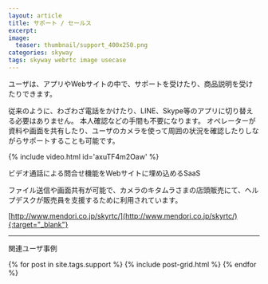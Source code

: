 ```yaml
---
layout: article
title: サポート / セールス
excerpt: 
image:
  teaser: thumbnail/support_400x250.png
categories: skyway
tags: skyway webrtc image usecase
---
```


ユーザは、アプリやWebサイトの中で、サポートを受けたり、商品説明を受けたりできます。

従来のように、わざわざ電話をかけたり、LINE、Skype等のアプリに切り替える必要はありません。
本人確認などの手間も不要になります。
オペレーターが資料や画面を共有したり、ユーザのカメラを使って周囲の状況を確認したりしながらサポートすることも可能です。

{% include video.html id='axuTF4m2Oaw' %}

ビデオ通話による問合せ機能をWebサイトに埋め込めるSaaS

ファイル送信や画面共有が可能で、カメラのキタムラさまの店頭販売にて、ヘルプデスクが販売員を支援するために利用されています。

[http://www.mendori.co.jp/skyrtc/](http://www.mendori.co.jp/skyrtc/){:target="_blank"}

<hr>

関連ユーザ事例

<div class="tiles">
{% for post in site.tags.support %}
  {% include post-grid.html %}
{% endfor %}
</div><!-- /.tiles -->
